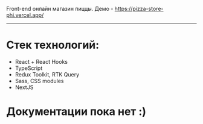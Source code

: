 Front-end онлайн магазин пиццы. Демо - https://pizza-store-phi.vercel.app/

---

# Стек технологий:

<ul>
    <li>React + React Hooks</li>
    <li>TypeScript</li>
    <li>Redux Toolkit, RTK Query</li>
    <li>Sass, CSS modules</li>
    <li>NextJS</li>
</ul>

# Документации пока нет :)
